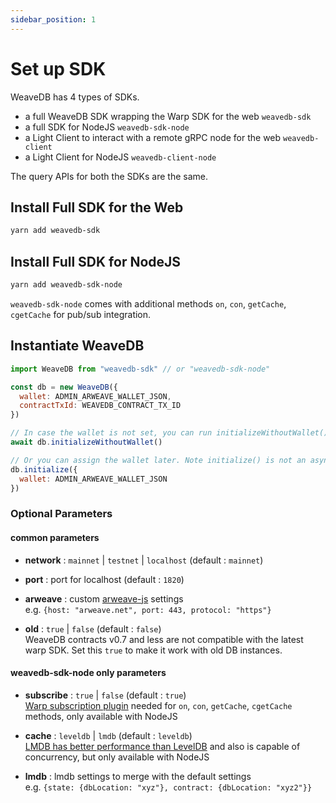 ```yaml
---
sidebar_position: 1
---
```

# Set up SDK

WeaveDB has 4 types of SDKs.
- a full WeaveDB SDK wrapping the Warp SDK for the web `weavedb-sdk`
- a full SDK for NodeJS `weavedb-sdk-node`
- a Light Client to interact with a remote gRPC node for the web `weavedb-client`
- a Light Client for NodeJS `weavedb-client-node`


The query APIs for both the SDKs are the same.

## Install Full SDK for the Web

```bash
yarn add weavedb-sdk
```

## Install Full SDK for NodeJS

```bash
yarn add weavedb-sdk-node
```
`weavedb-sdk-node` comes with additional methods `on`, `con`, `getCache`, `cgetCache` for pub/sub integration.

## Instantiate WeaveDB

```js
import WeaveDB from "weavedb-sdk" // or "weavedb-sdk-node"

const db = new WeaveDB({
  wallet: ADMIN_ARWEAVE_WALLET_JSON,
  contractTxId: WEAVEDB_CONTRACT_TX_ID
})

// In case the wallet is not set, you can run initializeWithoutWallet() after the instantiation.
await db.initializeWithoutWallet()

// Or you can assign the wallet later. Note initialize() is not an async-function.
db.initialize({
  wallet: ADMIN_ARWEAVE_WALLET_JSON
})
```

### Optional Parameters

#### common parameters

- **network** : `mainnet` | `testnet` | `localhost` (default : `mainnet`)

- **port** : port for localhost  (default : `1820`)

- **arweave** : custom [arweave-js](https://github.com/ArweaveTeam/arweave-js) settings  
e.g. `{host: "arweave.net", port: 443, protocol: "https"}`

- **old** : `true` | `false` (default : `false`)  
WeaveDB contracts v0.7 and less are not compatible with the latest warp SDK. Set this `true` to make it work with old DB instances.

#### weavedb-sdk-node only parameters

- **subscribe** : `true` | `false` (default : `true`)  
[Warp subscription plugin](https://github.com/warp-contracts/warp-contracts-plugins/tree/main/warp-contracts-plugin-subscription) needed for `on`, `con`, `getCache`, `cgetCache` methods, only available with NodeJS

- **cache** : `leveldb` | `lmdb` (default : `leveldb`)  
[LMDB has better performance than LevelDB](https://mozilla.github.io/firefox-browser-architecture/text/0017-lmdb-vs-leveldb.html) and also is capable of concurrency, but only available with NodeJS

- **lmdb** : lmdb settings to merge with the default settings  
e.g. `{state: {dbLocation: "xyz"}, contract: {dbLocation: "xyz2"}}`

